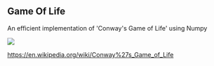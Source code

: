 ## Game Of Life

An efficient implementation of 'Conway's Game of Life' using Numpy

![](https://media.giphy.com/media/9G1xLKXqGZSBb6Yc9z/giphy.gif)

https://en.wikipedia.org/wiki/Conway%27s_Game_of_Life



